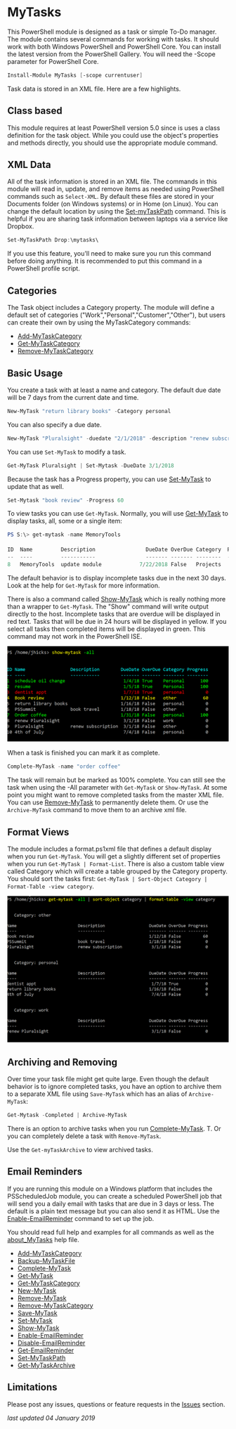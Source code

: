 # MyTasks

This PowerShell module is designed as a task or simple To-Do manager. The module contains several commands for working with tasks. It should work with both Windows PowerShell and PowerShell Core. You can install the latest version from the PowerShell Gallery. You will need the -Scope parameter for PowerShell Core.

```powershell
Install-Module MyTasks [-scope currentuser]
```

Task data is stored in an XML file. Here are a few highlights.

## Class based

This module requires at least PowerShell version 5.0 since is uses a class definition for the task object. While you could use the object's properties and methods directly, you should use the appropriate module command.

## XML Data

All of the task information is stored in an XML file. The commands in this module will read in, update, and remove items as needed using PowerShell commands such as `Select-XML`. By default these files are stored in your Documents folder (on Windows systems) or in Home (on Linux). You can change the default location by using the [Set-myTaskPath](./docs/Set-MyTaskPath.md) command. This is helpful if you are sharing task information between laptops via a service like Dropbox.

```powershell
Set-MyTaskPath Drop:\mytasks\
```

If you use this feature, you'll need to make sure you run this command before doing anything. It is recommended to put this command in a PowerShell profile script.

## Categories

The Task object includes a Category property. The module will define a default set of categories ("Work","Personal","Customer","Other"), but users can create their own by using the MyTaskCategory commands:

+ [Add-MyTaskCategory](./docs/Add-MyTaskCategory.md)
+ [Get-MyTaskCategory](./docs/Get-MyTaskCategory.md)
+ [Remove-MyTaskCategory](./docs/Remove-MyTaskCategory.md)

## Basic Usage

You create a task with at least a name and category. The default due date will be 7 days from the current date and time.

```powershell
New-MyTask "return library books" -Category personal
```

You can also specify a due date.

```powershell
New-MyTask "Pluralsight" -duedate "2/1/2018" -description "renew subscription" -category other
```

You can use `Set-MyTask` to modify a task.

```powershell
Get-MyTask Pluralsight | Set-Mytask -DueDate 3/1/2018
```

Because the task has a Progress property, you can use [Set-MyTask](./docs/Set-MyTask.md) to update that as well.

```powershell
Set-Mytask "book review" -Progress 60
```

To view tasks you can use `Get-MyTask`. Normally, you will use [Get-MyTask](./docs/Get-MyTask.md) to display tasks, all, some or a single item:

```powershell
PS S:\> get-mytask -name MemoryTools

ID  Name         Description                DueDate OverDue Category  Progress
--  ----         -----------                ------- ------- --------  --------
8   MemoryTools  update module            7/22/2018 False   Projects        10
```

The default behavior is to display incomplete tasks due in the next 30 days. Look at the help for `Get-MyTask` for more information.

There is also a command called [Show-MyTask](./docs/Show-MyTask.md) which is really nothing more than a wrapper to `Get-MyTask`. The "Show" command will write output directly to the host. Incomplete tasks that are overdue will be displayed in red text. Tasks that will be due in 24 hours will be displayed in yellow. If you select all tasks then completed items will be displayed in green. This command may not work in the PowerShell ISE.

![show my tasks](./images/show-mytask-1.png)

When a task is finished you can mark it as complete.

```powershell
Complete-MyTask -name "order coffee"
```

The task will remain but be marked as 100% complete. You can still see the task when using the -All parameter with `Get-MyTask` or `Show-MyTask`. At some point you might want to remove completed tasks from the master XML file. You can use [Remove-MyTask](./docs/Remove-MyTask.md) to permanently delete them. Or use the `Archive-MyTask` command to move them to an archive xml file.

## Format Views

The module includes a format.ps1xml file that defines a default display when you run `Get-MyTask`. You will get a slightly different set of properties when you run `Get-MyTask | Format-List`. There is also a custom table view called Category which will create a table grouped by the Category property. You should sort the tasks first: `Get-MyTask | Sort-Object Category | Format-Table -view category`.

![formatted views](./images/show-mytask-2.png)

## Archiving and Removing

Over time your task file might get quite large. Even though the default behavior is to ignore completed tasks, you have an option to archive them to a separate XML file using `Save-MyTask` which has an alias of `Archive-MyTask`:

```powershell
Get-Mytask -Completed | Archive-MyTask
```

There is an option to archive tasks when you run [Complete-MyTask](./docs/Complete-MyTask.md). T. Or you can completely delete a task with `Remove-MyTask`.

Use the `Get-myTaskArchive` to view archived tasks.

## Email Reminders

If you are running this module on a Windows platform that includes the PSScheduledJob module, you can create a scheduled PowerShell job that will send you a daily email with tasks that are due in 3 days or less. The default is a plain text message but you can also send it as HTML. Use the [Enable-EmailReminder](./docs/Enable-EmailReminder.md) command to set up the job.

You should read full help and examples for all commands as well as the [about_MyTasks](./docs/about_MyTasks.md) help file.

+ [Add-MyTaskCategory](docs/Add-MyTaskCategory.md)
+ [Backup-MyTaskFile](docs/Backup-MyTaskFile.md)
+ [Complete-MyTask](docs/Complete-MyTask.md)
+ [Get-MyTask](docs/Get-MyTask.md)
+ [Get-MyTaskCategory](docs/Get-MyTaskCategory.md)
+ [New-MyTask](docs/New-MyTask.md)
+ [Remove-MyTask](docs/Remove-MyTask.md)
+ [Remove-MyTaskCategory](docs/Remove-MyTaskCategory.md)
+ [Save-MyTask](docs/Save-MyTask.md)
+ [Set-MyTask](docs/Set-MyTask.md)
+ [Show-MyTask](docs/Show-MyTask.md)
+ [Enable-EmailReminder](docs/Enable-EmailReminder.md)
+ [Disable-EmailReminder](docs/Disable-EmailReminder.md)
+ [Get-EmailReminder](docs/Get-EmailReminder.md)
+ [Set-MyTaskPath](docs/Set-MyTaskPath.md)
+ [Get-MyTaskArchive](docs/Get-MyTaskArchive.md)

## Limitations

Please post any issues, questions or feature requests in the [Issues](https://github.com/jdhitsolutions/MyTasks/issues) section.

*last updated 04 January 2019*
